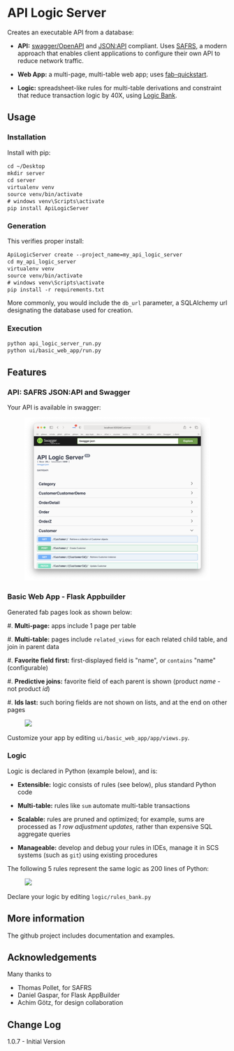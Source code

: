 # API Logic Server

Creates an executable API from a database:

- **API:** [swagger/OpenAPI](https://swagger.io/)
  and [JSON:API](https://jsonapi.org) compliant.
  Uses [SAFRS](https://pypi.org/project/safrs/), a modern approach that enables client applications to configure their own API to reduce network traffic.


- **Web App:** a multi-page, multi-table web app;
  uses [fab-quickstart](https://pypi.org/project/fab-quick-start).


- **Logic:** spreadsheet-like rules for multi-table derivations and constraint
  that reduce transaction logic by 40X,
  using [Logic Bank](https://pypi.org/project/logicbank).

## Usage

### Installation

Install with pip:

```
cd ~/Desktop
mkdir server
cd server
virtualenv venv
source venv/bin/activate
# windows venv\Scripts\activate
pip install ApiLogicServer
```

### Generation

This verifies proper install:

```
ApiLogicServer create --project_name=my_api_logic_server
cd my_api_logic_server
virtualenv venv
source venv/bin/activate
# windows venv\Scripts\activate
pip install -r requirements.txt
```

More commonly, you would include the ``db_url`` parameter,
a SQLAlchemy url designating the database used for creation.

### Execution

```
python api_logic_server_run.py
python ui/basic_web_app/run.py
```


## Features


### API: SAFRS JSON:API and Swagger


Your API is available in swagger:

<figure><img src="images/swagger.png"></figure>


### Basic Web App - Flask Appbuilder

Generated fab pages look as shown below:

#. **Multi-page:** apps include 1 page per table

#. **Multi-table:** pages include ``related_views`` for each related child table, and join in parent data

#. **Favorite field first:** first-displayed field is "name", or `contains` "name" (configurable)

#. **Predictive joins:** favorite field of each parent is shown (product *name* - not product *id*)

#. **Ids last:** such boring fields are not shown on lists, and at the end on other pages

<figure><img src="https://raw.githubusercontent.com/valhuber/fab-quick-start/master/images/generated-page.png"></figure>

Customize your app by editing ``ui/basic_web_app/app/views.py``.

### Logic

Logic is declared in Python (example below), and is:

- **Extensible:** logic consists of rules (see below), plus standard Python code

- **Multi-table:** rules like ``sum`` automate multi-table transactions

- **Scalable:** rules are pruned and optimized; for example, sums are processed as *1 row adjustment updates,* rather than expensive SQL aggregate queries

- **Manageable:** develop and debug your rules in IDEs, manage it in SCS systems (such as `git`) using existing procedures

The following 5 rules represent the same logic as 200 lines
of Python:
<figure><img src="https://github.com/valhuber/LogicBank/raw/main/images/example.png"></figure>

Declare your logic by editing ``logic/rules_bank.py``


## More information

The github project includes documentation and examples.


## Acknowledgements

Many thanks to

- Thomas Pollet, for SAFRS
- Daniel Gaspar, for Flask AppBuilder
- Achim Götz, for design collaboration


## Change Log

1.0.7 - Initial Version